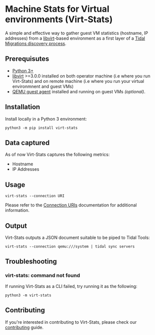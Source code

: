 # Machine Stats for Virtual environments (Virt-Stats)

A simple and effective way to gather guest VM statistics (hostname, IP addresses) from a [libvirt](https://libvirt.org/)-based environment as a first layer of a [Tidal Migrations discovery process](https://guides.tidalmg.com/).

## Prerequisutes

* [Python 3+](https://python.org/)
* [libvirt](https://libvirt.org/) >=3.0.0 installed on both operator machine (i.e where you run Virt-Stats) and on remote machine (i.e where you run your virtual environmnent and guest VMs)
* [QEMU guest agent](https://wiki.qemu.org/Features/GuestAgent) installed and running on guest VMs _(optional)_.

## Installation

Install locally in a Python 3 environment:

```
python3 -m pip install virt-stats
```

## Data captured

As of now Virt-Stats captures the following metrics:

* Hostname
* IP Addresses

## Usage

```
virt-stats --connection URI
```

Please refer to the [Connection URIs](https://libvirt.org/uri.html) documentation for additional information.

## Output

Virt-Stats outputs a JSON document suitable to be piped to Tidal Tools:

```
virt-stats --connection qemu:///system | tidal sync servers
```

## Troubleshooting

### virt-stats: command not found

If running Virt-Stats as a CLI failed, try running it as the following:

```
python3 -m virt-stats
```

## Contributing

If you're interested in contributing to Virt-Stats, please check our [contributing](CONTRIBUTING.md) guide.
